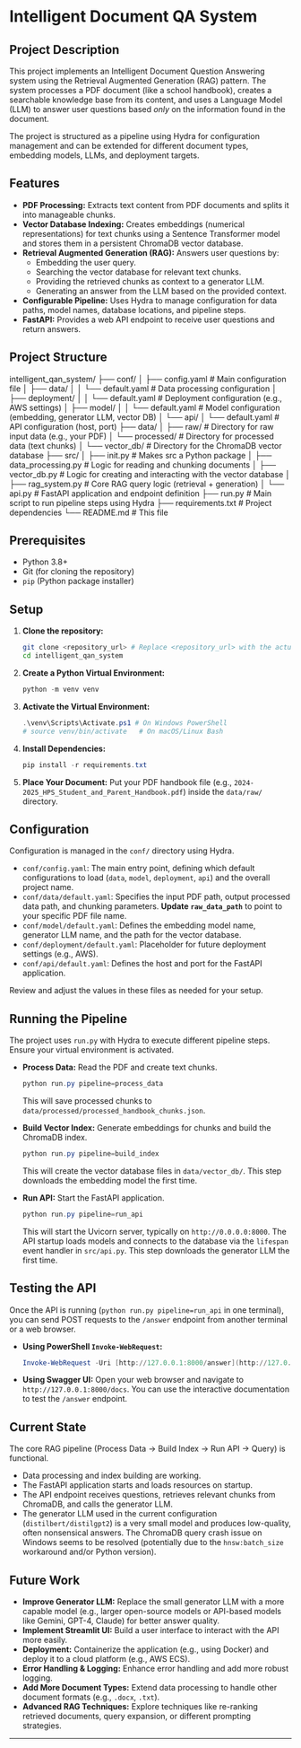 # Intelligent Document QA System

## Project Description

This project implements an Intelligent Document Question Answering system using the Retrieval Augmented Generation (RAG) pattern. The system processes a PDF document (like a school handbook), creates a searchable knowledge base from its content, and uses a Language Model (LLM) to answer user questions based *only* on the information found in the document.

The project is structured as a pipeline using Hydra for configuration management and can be extended for different document types, embedding models, LLMs, and deployment targets.

## Features

* **PDF Processing:** Extracts text content from PDF documents and splits it into manageable chunks.
* **Vector Database Indexing:** Creates embeddings (numerical representations) for text chunks using a Sentence Transformer model and stores them in a persistent ChromaDB vector database.
* **Retrieval Augmented Generation (RAG):** Answers user questions by:
    * Embedding the user query.
    * Searching the vector database for relevant text chunks.
    * Providing the retrieved chunks as context to a generator LLM.
    * Generating an answer from the LLM based on the provided context.
* **Configurable Pipeline:** Uses Hydra to manage configuration for data paths, model names, database locations, and pipeline steps.
* **FastAPI:** Provides a web API endpoint to receive user questions and return answers.

## Project Structure
intelligent_qan_system/
├── conf/
│   ├── config.yaml             # Main configuration file
│   ├── data/
│   │   └── default.yaml        # Data processing configuration
│   ├── deployment/
│   │   └── default.yaml    # Deployment configuration (e.g., AWS settings)
│   ├── model/
│   │   └── default.yaml        # Model configuration (embedding, generator LLM, vector DB)
│   └── api/
│       └── default.yaml        # API configuration (host, port)
├── data/
│   ├── raw/                    # Directory for raw input data (e.g., your PDF)
│   └── processed/              # Directory for processed data (text chunks)
│   └── vector_db/              # Directory for the ChromaDB vector database
├── src/
│   ├── init.py             # Makes src a Python package
│   ├── data_processing.py      # Logic for reading and chunking documents
│   ├── vector_db.py            # Logic for creating and interacting with the vector database
│   ├── rag_system.py           # Core RAG query logic (retrieval + generation)
│   └── api.py                  # FastAPI application and endpoint definition
├── run.py                      # Main script to run pipeline steps using Hydra
├── requirements.txt            # Project dependencies
└── README.md                   # This file

## Prerequisites

* Python 3.8+
* Git (for cloning the repository)
* `pip` (Python package installer)

## Setup

1.  **Clone the repository:**
    ```bash
    git clone <repository_url> # Replace <repository_url> with the actual URL
    cd intelligent_qan_system
    ```
2.  **Create a Python Virtual Environment:**
    ```powershell
    python -m venv venv
    ```
3.  **Activate the Virtual Environment:**
    ```powershell
    .\venv\Scripts\Activate.ps1 # On Windows PowerShell
    # source venv/bin/activate   # On macOS/Linux Bash
    ```
4.  **Install Dependencies:**
    ```powershell
    pip install -r requirements.txt
    ```
5.  **Place Your Document:** Put your PDF handbook file (e.g., `2024-2025_HPS_Student_and_Parent_Handbook.pdf`) inside the `data/raw/` directory.

## Configuration

Configuration is managed in the `conf/` directory using Hydra.

* `conf/config.yaml`: The main entry point, defining which default configurations to load (`data`, `model`, `deployment`, `api`) and the overall project name.
* `conf/data/default.yaml`: Specifies the input PDF path, output processed data path, and chunking parameters. **Update `raw_data_path`** to point to your specific PDF file name.
* `conf/model/default.yaml`: Defines the embedding model name, generator LLM name, and the path for the vector database.
* `conf/deployment/default.yaml`: Placeholder for future deployment settings (e.g., AWS).
* `conf/api/default.yaml`: Defines the host and port for the FastAPI application.

Review and adjust the values in these files as needed for your setup.

## Running the Pipeline

The project uses `run.py` with Hydra to execute different pipeline steps. Ensure your virtual environment is activated.

* **Process Data:** Read the PDF and create text chunks.
    ```powershell
    python run.py pipeline=process_data
    ```
    This will save processed chunks to `data/processed/processed_handbook_chunks.json`.

* **Build Vector Index:** Generate embeddings for chunks and build the ChromaDB index.
    ```powershell
    python run.py pipeline=build_index
    ```
    This will create the vector database files in `data/vector_db/`. This step downloads the embedding model the first time.

* **Run API:** Start the FastAPI application.
    ```powershell
    python run.py pipeline=run_api
    ```
    This will start the Uvicorn server, typically on `http://0.0.0.0:8000`. The API startup loads models and connects to the database via the `lifespan` event handler in `src/api.py`. This step downloads the generator LLM the first time.

## Testing the API

Once the API is running (`python run.py pipeline=run_api` in one terminal), you can send POST requests to the `/answer` endpoint from another terminal or a web browser.

* **Using PowerShell `Invoke-WebRequest`:**
    ```powershell
    Invoke-WebRequest -Uri [http://127.0.0.1:8000/answer](http://127.0.0.1:8000/answer) -Method POST -Headers @{"Content-Type" = "application/json"} -Body '{"question": "What is the school\'s policy on student conduct?"}'
    ```

* **Using Swagger UI:**
    Open your web browser and navigate to `http://127.0.0.1:8000/docs`. You can use the interactive documentation to test the `/answer` endpoint.

## Current State

The core RAG pipeline (Process Data -> Build Index -> Run API -> Query) is functional.

* Data processing and index building are working.
* The FastAPI application starts and loads resources on startup.
* The API endpoint receives questions, retrieves relevant chunks from ChromaDB, and calls the generator LLM.
* The generator LLM used in the current configuration (`distilbert/distilgpt2`) is a very small model and produces low-quality, often nonsensical answers. The ChromaDB query crash issue on Windows seems to be resolved (potentially due to the `hnsw:batch_size` workaround and/or Python version).

## Future Work

* **Improve Generator LLM:** Replace the small generator LLM with a more capable model (e.g., larger open-source models or API-based models like Gemini, GPT-4, Claude) for better answer quality.
* **Implement Streamlit UI:** Build a user interface to interact with the API more easily.
* **Deployment:** Containerize the application (e.g., using Docker) and deploy it to a cloud platform (e.g., AWS ECS).
* **Error Handling & Logging:** Enhance error handling and add more robust logging.
* **Add More Document Types:** Extend data processing to handle other document formats (e.g., `.docx`, `.txt`).
* **Advanced RAG Techniques:** Explore techniques like re-ranking retrieved documents, query expansion, or different prompting strategies.

---
